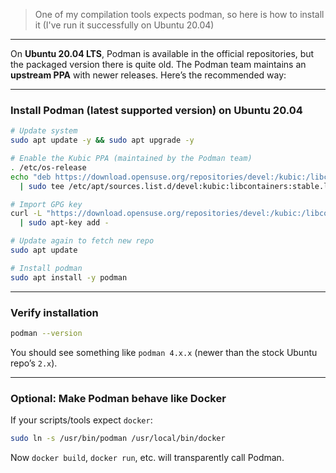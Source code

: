 > One of my compilation tools expects podman, so here is how to install it (I've run it successfully on Ubuntu 20.04)

---

On **Ubuntu 20.04 LTS**, Podman is available in the official repositories, but the packaged version there is quite old. The Podman team maintains an **upstream PPA** with newer releases. Here’s the recommended way:

---

### Install Podman (latest supported version) on Ubuntu 20.04

```bash
# Update system
sudo apt update -y && sudo apt upgrade -y

# Enable the Kubic PPA (maintained by the Podman team)
. /etc/os-release
echo "deb https://download.opensuse.org/repositories/devel:/kubic:/libcontainers:/stable/xUbuntu_${VERSION_ID}/ /" \
  | sudo tee /etc/apt/sources.list.d/devel:kubic:libcontainers:stable.list

# Import GPG key
curl -L "https://download.opensuse.org/repositories/devel:/kubic:/libcontainers:/stable/xUbuntu_${VERSION_ID}/Release.key" \
  | sudo apt-key add -

# Update again to fetch new repo
sudo apt update

# Install podman
sudo apt install -y podman
```

---

### Verify installation

```bash
podman --version
```

You should see something like `podman 4.x.x` (newer than the stock Ubuntu repo’s `2.x`).

---

### Optional: Make Podman behave like Docker

If your scripts/tools expect `docker`:

```bash
sudo ln -s /usr/bin/podman /usr/local/bin/docker
```

Now `docker build`, `docker run`, etc. will transparently call Podman.

